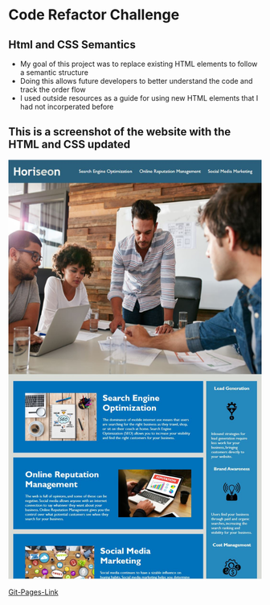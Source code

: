 # Code Refactor Challenge

## Html and CSS Semantics

- My goal of this project was to replace existing HTML elements to follow a semantic structure
- Doing this allows future developers to better understand the code and track the order flow
- I used outside resources as a guide for using new HTML elements that I had not incorperated before

## This is a screenshot of the website with the HTML and CSS updated

![Website-Screenshot](./assets/images/finished-screenshot.JPG)

[Git-Pages-Link](https://nolenhowe.github.io/refactor-challenge/)





